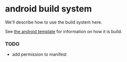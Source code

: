 # android build system

We'll describe how to use the build system here.

See [the android template](../../../templates/android/app) for information on how it is build.

### TODO
- add permission to manifest

